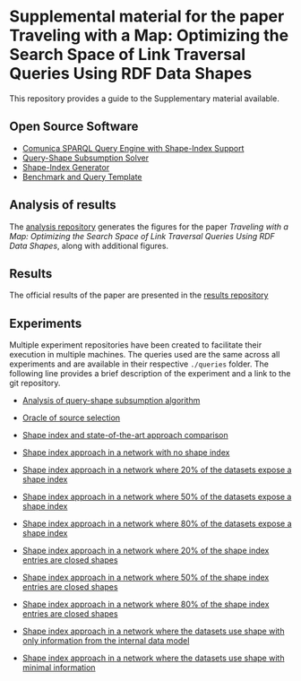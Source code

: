# Supplemental material for the paper Traveling with a Map: Optimizing the Search Space of Link Traversal Queries Using RDF Data Shapes

This repository provides a guide to the Supplementary material available.

## Open Source Software
- [Comunica SPARQL Query Engine with Shape-Index Support](https://github.com/constraintAutomaton/comunica-feature-link-traversal/tree/feature/shapeIndex)
- [Query-Shape Subsumption Solver](https://github.com/constraintAutomaton/query-shape-detection/)
- [Shape-Index Generator](https://github.com/constraintAutomaton/rdf-dataset-fragmenter.js/tree/feature/shape-index-fragmentation-strategy)
- [Benchmark and Query Template](https://github.com/SolidBench/SolidBench.js)

## Analysis of results
The [analysis repository](https://github.com/shapeIndexComunicaExperiment/analysis) generates the figures for the paper 
*Traveling with a Map: Optimizing the Search Space of Link Traversal Queries Using RDF Data Shapes*, along with additional figures.


## Results 
The official results of the paper are presented in the [results repository](https://github.com/shapeIndexComunicaExperiment/results)

## Experiments

Multiple experiment repositories have been created to facilitate their execution in multiple machines.
The queries used are the same across all experiments and are available in their respective `./queries` folder.
The following line provides a brief description of the experiment and a link to the git repository.

- [Analysis of query-shape subsumption algorithm](https://github.com/shapeIndexComunicaExperiment/ltqp-shape-alignment-analysis)


- [Oracle of source selection](https://github.com/shapeIndexComunicaExperiment/source-selection-oracle)


- [Shape index and state-of-the-art approach comparison](https://github.com/shapeIndexComunicaExperiment/standard-experiment)


- [Shape index approach in a network with no shape index](https://github.com/shapeIndexComunicaExperiment/shape-index-0-percent-dataset)
- [Shape index approach in a network where 20% of the datasets expose a shape index](https://github.com/shapeIndexComunicaExperiment/shape-index-20-percent-dataset)
- [Shape index approach in a network where 50% of the datasets expose a shape index](https://github.com/shapeIndexComunicaExperiment/shape-index-50-percent-dataset)
- [Shape index approach in a network where 80% of the datasets expose a shape index](https://github.com/shapeIndexComunicaExperiment/shape-index-80-percent-dataset)


- [Shape index approach in a network where 20% of the shape index entries are closed shapes](https://github.com/shapeIndexComunicaExperiment/shape-index-20-percent-entries)
- [Shape index approach in a network where 50% of the shape index entries are closed shapes](https://github.com/shapeIndexComunicaExperiment/shape-index-50-percent-entries)
- [Shape index approach in a network where 80% of the shape index entries are closed shapes](https://github.com/shapeIndexComunicaExperiment/shape-index-80-percent-entries)


- [Shape index approach in a network where the datasets use shape with only information from the internal data model](https://github.com/shapeIndexComunicaExperiment/shape-inner-dataset-experiment)

- [Shape index approach in a network where the datasets use shape with minimal information](https://github.com/shapeIndexComunicaExperiment/shape-minimal-description-experiment)

